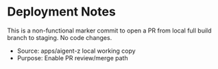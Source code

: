 # Deployment Notes

This is a non-functional marker commit to open a PR from local full build branch to staging. No code changes.

- Source: apps/aigent-z local working copy
- Purpose: Enable PR review/merge path
